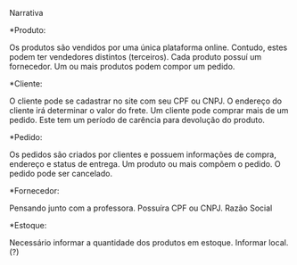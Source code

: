 Narrativa


*Produto:


Os produtos são vendidos por uma única plataforma online. Contudo, estes podem ter vendedores distintos (terceiros).
Cada produto possuí um fornecedor.
Um ou mais produtos podem compor um pedido.


*Cliente:


O cliente pode se cadastrar no site com seu CPF ou CNPJ.
O endereço do cliente irá determinar o valor do frete.
Um cliente pode comprar mais de um pedido. Este tem um período de carência para devolução do produto.


*Pedido:

Os pedidos são criados por clientes e possuem informações de compra, endereço e status de entrega.
Um produto ou mais compõem o pedido.
O pedido pode ser cancelado.


*Fornecedor:


Pensando junto com a professora.
Possuíra CPF ou CNPJ.
Razão Social


*Estoque:


Necessário informar a quantidade dos produtos em estoque.
Informar local. (?)
